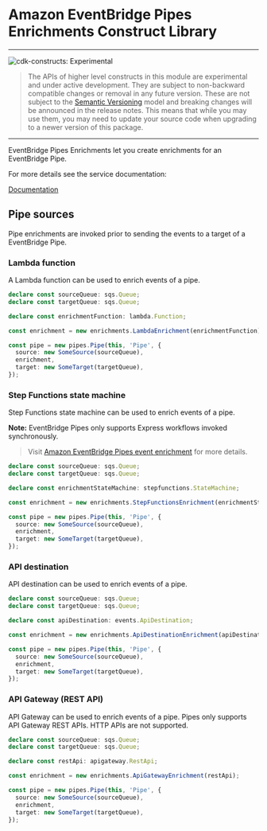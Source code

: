 # Amazon EventBridge Pipes Enrichments Construct Library

<!--BEGIN STABILITY BANNER-->

---

![cdk-constructs: Experimental](https://img.shields.io/badge/cdk--constructs-experimental-important.svg?style=for-the-badge)

> The APIs of higher level constructs in this module are experimental and under active development.
> They are subject to non-backward compatible changes or removal in any future version. These are
> not subject to the [Semantic Versioning](https://semver.org/) model and breaking changes will be
> announced in the release notes. This means that while you may use them, you may need to update
> your source code when upgrading to a newer version of this package.

---

<!--END STABILITY BANNER-->


EventBridge Pipes Enrichments let you create enrichments for an EventBridge Pipe.


For more details see the service documentation:

[Documentation](https://docs.aws.amazon.com/eventbridge/latest/userguide/pipes-enrichment.html)

## Pipe sources

Pipe enrichments are invoked prior to sending the events to a target of a EventBridge Pipe.

### Lambda function

A Lambda function can be used to enrich events of a pipe.

```ts
declare const sourceQueue: sqs.Queue;
declare const targetQueue: sqs.Queue;

declare const enrichmentFunction: lambda.Function;

const enrichment = new enrichments.LambdaEnrichment(enrichmentFunction);

const pipe = new pipes.Pipe(this, 'Pipe', {
  source: new SomeSource(sourceQueue),
  enrichment,
  target: new SomeTarget(targetQueue),
});
```

### Step Functions state machine

Step Functions state machine can be used to enrich events of a pipe.

**Note:** EventBridge Pipes only supports Express workflows invoked synchronously.

> Visit [Amazon EventBridge Pipes event enrichment](https://docs.aws.amazon.com/eventbridge/latest/userguide/pipes-enrichment.html) for more details.

```ts
declare const sourceQueue: sqs.Queue;
declare const targetQueue: sqs.Queue;

declare const enrichmentStateMachine: stepfunctions.StateMachine;

const enrichment = new enrichments.StepFunctionsEnrichment(enrichmentStateMachine);

const pipe = new pipes.Pipe(this, 'Pipe', {
  source: new SomeSource(sourceQueue),
  enrichment,
  target: new SomeTarget(targetQueue),
});
```

### API destination

API destination can be used to enrich events of a pipe.

```ts
declare const sourceQueue: sqs.Queue;
declare const targetQueue: sqs.Queue;

declare const apiDestination: events.ApiDestination;

const enrichment = new enrichments.ApiDestinationEnrichment(apiDestination);

const pipe = new pipes.Pipe(this, 'Pipe', {
  source: new SomeSource(sourceQueue),
  enrichment,
  target: new SomeTarget(targetQueue),
});
```

### API Gateway (REST API)

API Gateway can be used to enrich events of a pipe.
Pipes only supports API Gateway REST APIs. HTTP APIs are not supported.

```ts
declare const sourceQueue: sqs.Queue;
declare const targetQueue: sqs.Queue;

declare const restApi: apigateway.RestApi;

const enrichment = new enrichments.ApiGatewayEnrichment(restApi);

const pipe = new pipes.Pipe(this, 'Pipe', {
  source: new SomeSource(sourceQueue),
  enrichment,
  target: new SomeTarget(targetQueue),
});
```
